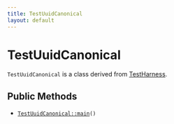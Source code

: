 ```yaml
---
title: TestUuidCanonical
layout: default
---
```


# TestUuidCanonical

<code>TestUuidCanonical</code> is a class derived from <a href="TestHarness">TestHarness</a>.

## Public Methods

* <code><a href="TestUuidCanonical%3A%3Amain">TestUuidCanonical::main</a>()</code>

